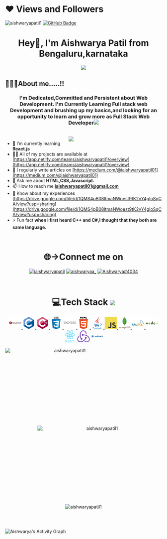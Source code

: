 
<!-- ### Hi there 👋 -->

<!--
**Aishwaryapatil1/Aishwaryapatil1** is a ✨ _special_ ✨ repository because its `README.md` (this file) appears on your GitHub profile.

Here are some ideas to get you started:

- 🔭 I’m currently working on ...
- 🌱 I’m currently learning ...
- 👯 I’m looking to collaborate on ...
- 🤔 I’m looking for help with ...
- 💬 Ask me about ...
- 📫 How to reach me: ...
- 😄 Pronouns: ...
- ⚡ Fun fact: ...
-->
# ❤ Views and Followers
<p align="left"> <img src="https://komarev.com/ghpvc/?username=aishwaryapati1l&label=Profile%20views&color=0e75b6&style=flat" alt="aishwaryapatil1" /> 
<a href="https://github.com/aishwaryapatil1?tab=followers"><img src="https://img.shields.io/github/followers/aishwaryapatil1?label=Followers&style=social" alt="GitHub Badge"></a></p>
<h1 align="center">Hey👋, I'm Aishwarya Patil from Bengaluru,karnataka</h1>

<!-- <p align="center">
  <a href="https://github.com/shikha-max/readme-typing-svg"><img src="https://readme-typing-svg.herokuapp.com?lines=I'm+Aspiring+MERN+Stack+Developer;%20Enthusiastic%20and%20Motivated;I%20Always%20enjoy%20learning%20new%20things&center=true&width=600&height=60"></a>
</p> -->

<p align="center">
  <a href="https://github.com/DenverCoder1/readme-typing-svg"><img src="https://readme-typing-svg.herokuapp.com/?lines=I'm+Aspiring+MERN+Stack+Developer;%20Enthusiastic%20and%20Motivated;I%20Always%20enjoy%20learning%20new%20things&font=Fira%20Code&center=true&width=440&height=45&color=f75c7e&vCenter=true&size=22"></a>
</p>

<h2>👩🏻‍⚖️About me.....!!</h2>
<h3 align="center"> I'm Dedicated,Committed and Persistent about Web Development.
  I'm Currently Learning Full stack web Development and brushing up my basics,and looking for an opportunity to learn and grow more as Full Stack Web Developer<img src="https://media.giphy.com/media/WUlplcMpOCEmTGBtBW/giphy.gif" width="30"></h3>
<br>


<img align="right" src="https://media.giphy.com/media/oy83DwqHRcR1jJczV3/giphy.gif" width="300px">
   

- 🌱 I’m currently learning **React.js**
- 👨‍💻 All of my projects are available at [https://app.netlify.com/teams/aishwaryapatil1/overview](https://app.netlify.com/teams/aishwaryapatil1/overview)
- 📝 I regularly write articles on [https://medium.com/@iaishwaryapatil01](https://medium.com/@iaishwaryapatil01)
- 💬 Ask me about **HTML,CSS,Javascript.**
- 📫 How to reach me **iaishwaryapatil01@gmail.com**
- 📄 Know about my experiences [https://drive.google.com/file/d/1QMS4pB08ltmaNWoest9tK2vY4gIoSqCA/view?usp=sharing](https://drive.google.com/file/d/1QMS4pB08ltmaNWoest9tK2vY4gIoSqCA/view?usp=sharing)
- ⚡ Fun fact **when i first heard C++ and C#,I thought that they both are same language.**

<br>
 
<h1 align="center">🌐->Connect me on</h1>
<p align="center">
<a href="https://linkedin.com/in/iaishwaryapatil" target="blank"><img align="center" src="https://raw.githubusercontent.com/rahuldkjain/github-profile-readme-generator/master/src/images/icons/Social/linked-in-alt.svg" alt="iaishwaryapatil" height="30" width="40" /></a>
<a href="https://instagram.com/aishwaryaa_" target="blank"><img align="center" src="https://raw.githubusercontent.com/rahuldkjain/github-profile-readme-generator/master/src/images/icons/Social/instagram.svg" alt="aishwaryaa_" height="30" width="40" /></a>
<a href="https://discord.gg/Aishwarya#4034" target="blank"><img align="center" src="https://raw.githubusercontent.com/rahuldkjain/github-profile-readme-generator/master/src/images/icons/Social/discord.svg" alt="Aishwarya#4034" height="30" width="40" /></a>
</p>

 <br>
 
<h1 align="center">💻Tech Stack <img src = "https://media2.giphy.com/media/QssGEmpkyEOhBCb7e1/giphy.gif?cid=ecf05e47a0n3gi1bfqntqmob8g9aid1oyj2wr3ds3mg700bl&rid=giphy.gif" width = 32px></h1>
<p align="center"> 
<a href="https://angular.io" target="_blank" rel="noreferrer"> <img src="https://raw.githubusercontent.com/devicons/devicon/master/icons/angularjs/angularjs-original-wordmark.svg" alt="angularjs" width="40" height="40"/> </a> <a href="https://www.cprogramming.com/" target="_blank" rel="noreferrer"> <img src="https://raw.githubusercontent.com/devicons/devicon/master/icons/c/c-original.svg" alt="c" width="40" height="40"/> </a><a href="https://www.w3schools.com/cpp/" target="_blank" rel="noreferrer"> <img src="https://raw.githubusercontent.com/devicons/devicon/master/icons/cplusplus/cplusplus-original.svg" alt="cplusplus" width="40" height="40"/> </a> <a href="https://www.w3schools.com/css/" target="_blank" rel="noreferrer"> <img src="https://raw.githubusercontent.com/devicons/devicon/master/icons/css3/css3-original-wordmark.svg" alt="css3" width="40" height="40"/> </a> <a href="https://expressjs.com" target="_blank" rel="noreferrer"> <img src="https://raw.githubusercontent.com/devicons/devicon/master/icons/express/express-original-wordmark.svg" alt="express" width="40" height="40"/> </a> <a href="https://www.w3.org/html/" target="_blank" rel="noreferrer"> <img src="https://raw.githubusercontent.com/devicons/devicon/master/icons/html5/html5-original-wordmark.svg" alt="html5" width="40" height="40"/> </a> <a href="https://www.java.com" target="_blank" rel="noreferrer"> <img src="https://raw.githubusercontent.com/devicons/devicon/master/icons/java/java-original.svg" alt="java" width="40" height="40"/> </a> <a href="https://developer.mozilla.org/en-US/docs/Web/JavaScript" target="_blank" rel="noreferrer"> <img src="https://raw.githubusercontent.com/devicons/devicon/master/icons/javascript/javascript-original.svg" alt="javascript" width="40" height="40"/> </a> <a href="https://www.mongodb.com/" target="_blank" rel="noreferrer"> <img src="https://raw.githubusercontent.com/devicons/devicon/master/icons/mongodb/mongodb-original-wordmark.svg" alt="mongodb" width="40" height="40"/> </a> <a href="https://www.mysql.com/" target="_blank" rel="noreferrer"> <img src="https://raw.githubusercontent.com/devicons/devicon/master/icons/mysql/mysql-original-wordmark.svg" alt="mysql" width="40" height="40"/> </a> <a href="https://nodejs.org" target="_blank" rel="noreferrer"> <img src="https://raw.githubusercontent.com/devicons/devicon/master/icons/nodejs/nodejs-original-wordmark.svg" alt="nodejs" width="40" height="40"/> </a> <a href="https://reactjs.org/" target="_blank" rel="noreferrer"> <img src="https://raw.githubusercontent.com/devicons/devicon/master/icons/react/react-original-wordmark.svg" alt="react" width="40" height="40"/> </a> <a href="https://redux.js.org" target="_blank" rel="noreferrer"> <img src="https://raw.githubusercontent.com/devicons/devicon/master/icons/redux/redux-original.svg" alt="redux" width="40" height="40"/> </a> <a href="https://webpack.js.org" target="_blank" rel="noreferrer"> <img src="https://raw.githubusercontent.com/devicons/devicon/d00d0969292a6569d45b06d3f350f463a0107b0d/icons/webpack/webpack-original-wordmark.svg" alt="webpack" width="40" height="40"/> </a> </p>
 

<p align="center">
<img align="left" height="250px" width="400px" src="https://github-readme-stats.vercel.app/api/top-langs?username=aishwaryapatil1&show_icons=true&locale=en&layout=compact" alt="aishwaryapatil1" />
<img align="right" height="250px" width="400px" src="https://github-readme-stats.vercel.app/api?username=aishwaryapatil1&show_icons=true&locale=en" alt="aishwaryapatil1"/>
<img align="center" height="160px" width="620px" src="https://github-readme-streak-stats.herokuapp.com/?user=aishwaryapatil1&" alt="aishwaryapatil1"/>
 </p>
  
<!-- GitHub Readme Streak Stats - https://github.com/DenverCoder1/github-readme-streak-stats -->
<!-- <h1 align="center">🔥 Streak stats</h1>
<p align="center">
 
  <a href="https://github.com/aishwaryapatil1/github-readme-streak-stats">
    <img title="🔥 Get streak stats for your profile at git.io/streak-stats" alt="Aishwarya's streak" src="https://github-readme-streak-stats.herokuapp.com/?user=aishwaryapatil1&theme=monokai-metallian&hide_border=true"/>
  </a>
 </p> -->
 
<br><br>

<!-- <img alt="Aishwarya's Activity Graph" src="https://activity-graph.herokuapp.com/graph?username=aishwaryapatil1&bg_color=0D1117&color=5BCDEC&line=5BCDEC&point=FFFFFF&hide_border=true" /> -->

<img alt="Aishwarya's Activity Graph" src="https://activity-graph.herokuapp.com/graph?username=aishwaryapatil1&bg_color=1F222E&color=F8D866&line=F85D7F&point=FFFFFF&hide_border=true" />

<!-- <img alt="Aishwarya's Activity Graph" src="https://activity-graph.herokuapp.com/graph?username=aishwaryapatil1&bg_color=1F222E&color=5BCDEC&line=5BCDEC&point=FFFFFF&hide_border=true" /> -->


